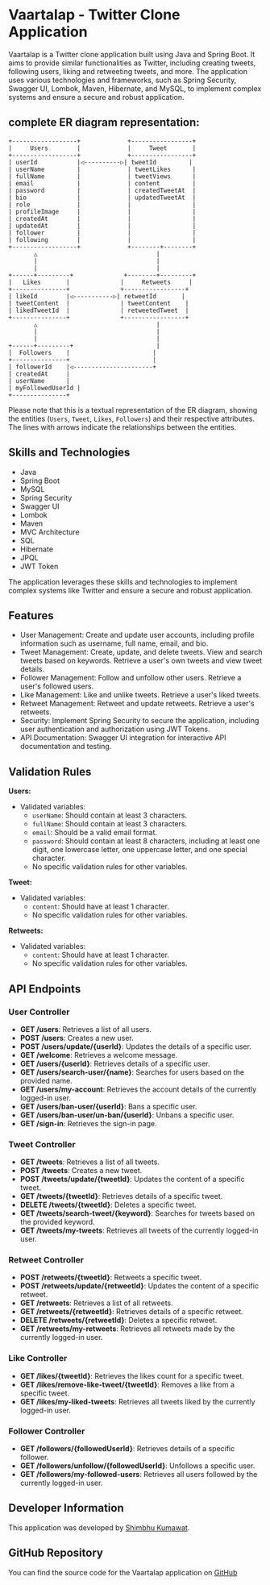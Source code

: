 # Vaartalap - Twitter Clone Application

Vaartalap is a Twitter clone application built using Java and Spring Boot. It aims to provide similar functionalities as Twitter, including creating tweets, following users, liking and retweeting tweets, and more. The application uses various technologies and frameworks, such as Spring Security, Swagger UI, Lombok, Maven, Hibernate, and MySQL, to implement complex systems and ensure a secure and robust application.

## complete ER diagram representation:

```
+------------------+             +-----------------+
|     Users        |             |     Tweet       |
+------------------+             +-----------------+
| userId           |◁----------▷| tweetId         |
| userName         |             | tweetLikes      |
| fullName         |             | tweetViews      |
| email            |             | content         |
| password         |             | createdTweetAt  |
| bio              |             | updatedTweetAt  |
| role             |             |                 |
| profileImage     |             |                 |
| createdAt        |             |                 |
| updatedAt        |             |                 |
| follower         |             |                 |
| following        |             |                 |
+------------------+             +--------+--------+
       △                                 |
       |                                 |
       |                                 |
+------+---------+              +--------+---------+
|   Likes       |              |     Retweets     |
+---------------+              +-----------------+
| likeId        |◁-----------▷| retweetId       |
| tweetContent  |              | tweetContent    |
| likedTweetId  |              | retweetedTweet  |
+---------------+              +-----------------+
       △                                 |
       |                                 |
       |                                 |
+------+---------+                       |
|  Followers    |                       |
+---------------+                       |
| followerId    |◁----------------------+
| createdAt     |
| userName      |
| myFollowedUserId |
+---------------+

```

Please note that this is a textual representation of the ER diagram, showing the entities (`Users`, `Tweet`, `Likes`, `Followers`) and their respective attributes. The lines with arrows indicate the relationships between the entities.



## Skills and Technologies

- Java
- Spring Boot
- MySQL
- Spring Security
- Swagger UI
- Lombok
- Maven
- MVC Architecture
- SQL
- Hibernate
- JPQL
- JWT Token

The application leverages these skills and technologies to implement complex systems like Twitter and ensure a secure and robust application.

## Features

- User Management: Create and update user accounts, including profile information such as username, full name, email, and bio.
- Tweet Management: Create, update, and delete tweets. View and search tweets based on keywords. Retrieve a user's own tweets and view tweet details.
- Follower Management: Follow and unfollow other users. Retrieve a user's followed users.
- Like Management: Like and unlike tweets. Retrieve a user's liked tweets.
- Retweet Management: Retweet and update retweets. Retrieve a user's retweets.
- Security: Implement Spring Security to secure the application, including user authentication and authorization using JWT Tokens.
- API Documentation: Swagger UI integration for interactive API documentation and testing.

## Validation Rules

**Users:**
- Validated variables:
  - `userName`: Should contain at least 3 characters.
  - `fullName`: Should contain at least 3 characters.
  - `email`: Should be a valid email format.
  - `password`: Should contain at least 8 characters, including at least one digit, one lowercase letter, one uppercase letter, and one special character.
  - No specific validation rules for other variables.

**Tweet:**
- Validated variables:
  - `content`: Should have at least 1 character.
  - No specific validation rules for other variables.

**Retweets:**
- Validated variables:
  - `content`: Should have at least 1 character.
  - No specific validation rules for other variables.
    
## API Endpoints

### User Controller

- **GET /users**: Retrieves a list of all users.
- **POST /users**: Creates a new user.
- **POST /users/update/{userId}**: Updates the details of a specific user.
- **GET /welcome**: Retrieves a welcome message.
- **GET /users/{userId}**: Retrieves details of a specific user.
- **GET /users/search-user/{name}**: Searches for users based on the provided name.
- **GET /users/my-account**: Retrieves the account details of the currently logged-in user.
- **GET /users/ban-user/{userId}**: Bans a specific user.
- **GET /users/ban-user/un-ban/{userId}**: Unbans a specific user.
- **GET /sign-in**: Retrieves the sign-in page.

### Tweet Controller

- **GET /tweets**: Retrieves a list of all tweets.
- **POST /tweets**: Creates a new tweet.
- **POST /tweets/update/{tweetId}**: Updates the content of a specific tweet.
- **GET /tweets/{tweetId}**: Retrieves details of a specific tweet.
- **DELETE /tweets/{tweetId}**: Deletes a specific tweet.
- **GET /tweets/search-tweet/{keyword}**: Searches for tweets based on the provided keyword.
- **GET /tweets/my-tweets**: Retrieves all tweets of the currently logged-in user.

### Retweet Controller

- **POST /retweets/{tweetId}**: Retweets a specific tweet.
- **POST /retweets/update/{retweetId}**: Updates the content of a specific retweet.
- **GET /retweets**: Retrieves a list of all retweets.
- **GET /retweets/{retweetId}**: Retrieves details of a specific retweet.
- **DELETE /retweets/{retweetId}**: Deletes a specific retweet.
- **GET /retweets/my-retweets**: Retrieves all retweets made by the currently logged-in user.

### Like Controller

- **GET /likes/{tweetId}**: Retrieves the likes count for a specific tweet.
- **GET /likes/remove-like-tweet/{tweetId}**: Removes a like from a specific tweet.
- **GET /likes/my-liked-tweets**: Retrieves all tweets liked by the currently logged-in user.

### Follower Controller

- **GET /followers/{followedUserId}**: Retrieves details of a specific follower.
- **GET /followers/unfollow/{followedUserId}**: Unfollows a specific user.
- **GET /followers/my-followed-users**: Retrieves all users followed by the currently logged-in user.

## Developer Information

This application was developed by [Shimbhu Kumawat](https://github.com/Shimbhu77).

## GitHub Repository

You can find the source code for the Vaartalap application on [GitHub](https://github.com/Shimbhu77/Vaarta)

